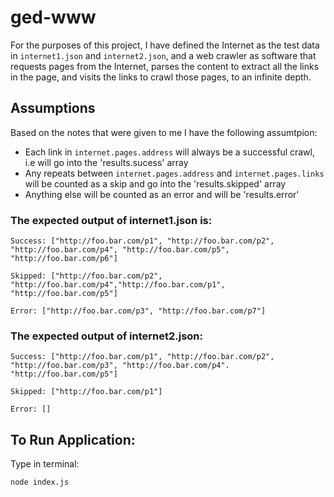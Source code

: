 # ged-www
For the purposes of this project, I have defined the Internet as the test data in ```internet1.json``` and ```internet2.json```, and a web crawler as software that requests pages from the Internet, parses the content to extract all the links in the page, and visits the links to crawl those pages, to an infinite depth.

## Assumptions

Based on the notes that were given to me I have the following assumtpion:

- Each link in ```internet.pages.address``` will always be a successful crawl, i.e will go into the 'results.sucess' array
- Any repeats between ```internet.pages.address``` and ```internet.pages.links``` will be counted as a skip and go into the 'results.skipped' array
- Anything else will be counted as an error and will be 'results.error'

### The expected output of internet1.json is:

```
Success: ["http://foo.bar.com/p1", "http://foo.bar.com/p2", "http://foo.bar.com/p4", "http://foo.bar.com/p5", "http://foo.bar.com/p6"]

Skipped: ["http://foo.bar.com/p2", "http://foo.bar.com/p4","http://foo.bar.com/p1", "http://foo.bar.com/p5"]

Error: ["http://foo.bar.com/p3", "http://foo.bar.com/p7"]

```

### The expected output of internet2.json:

```
Success: ["http://foo.bar.com/p1", "http://foo.bar.com/p2", "http://foo.bar.com/p3", "http://foo.bar.com/p4". "http://foo.bar.com/p5"]

Skipped: ["http://foo.bar.com/p1"]

Error: []
```
## To Run Application:

Type in terminal:

```node index.js```

